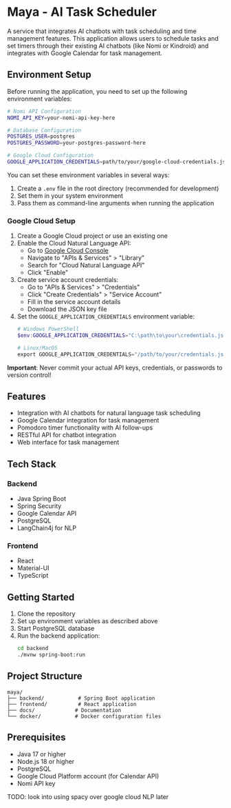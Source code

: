 # Maya - AI Task Scheduler

A service that integrates AI chatbots with task scheduling and time management features. This application allows users to schedule tasks and set timers through their existing AI chatbots (like Nomi or Kindroid) and integrates with Google Calendar for task management.

## Environment Setup

Before running the application, you need to set up the following environment variables:

```bash
# Nomi API Configuration
NOMI_API_KEY=your-nomi-api-key-here

# Database Configuration
POSTGRES_USER=postgres
POSTGRES_PASSWORD=your-postgres-password-here

# Google Cloud Configuration
GOOGLE_APPLICATION_CREDENTIALS=path/to/your/google-cloud-credentials.json
```

You can set these environment variables in several ways:
1. Create a `.env` file in the root directory (recommended for development)
2. Set them in your system environment
3. Pass them as command-line arguments when running the application

### Google Cloud Setup

1. Create a Google Cloud project or use an existing one
2. Enable the Cloud Natural Language API:
   - Go to [Google Cloud Console](https://console.cloud.google.com)
   - Navigate to "APIs & Services" > "Library"
   - Search for "Cloud Natural Language API"
   - Click "Enable"
3. Create service account credentials:
   - Go to "APIs & Services" > "Credentials"
   - Click "Create Credentials" > "Service Account"
   - Fill in the service account details
   - Download the JSON key file
4. Set the `GOOGLE_APPLICATION_CREDENTIALS` environment variable:
   ```powershell
   # Windows PowerShell
   $env:GOOGLE_APPLICATION_CREDENTIALS="C:\path\to\your\credentials.json"
   
   # Linux/MacOS
   export GOOGLE_APPLICATION_CREDENTIALS="/path/to/your/credentials.json"
   ```

**Important**: Never commit your actual API keys, credentials, or passwords to version control!

## Features

- Integration with AI chatbots for natural language task scheduling
- Google Calendar integration for task management
- Pomodoro timer functionality with AI follow-ups
- RESTful API for chatbot integration
- Web interface for task management

## Tech Stack

### Backend
- Java Spring Boot
- Spring Security
- Google Calendar API
- PostgreSQL
- LangChain4j for NLP

### Frontend
- React
- Material-UI
- TypeScript

## Getting Started

1. Clone the repository
2. Set up environment variables as described above
3. Start PostgreSQL database
4. Run the backend application:
   ```bash
   cd backend
   ./mvnw spring-boot:run
   ```

## Project Structure

```
maya/
├── backend/           # Spring Boot application
├── frontend/          # React application
├── docs/             # Documentation
└── docker/           # Docker configuration files
```

## Prerequisites

- Java 17 or higher
- Node.js 18 or higher
- PostgreSQL
- Google Cloud Platform account (for Calendar API)
- Nomi API key 

TODO: look into using spacy over google cloud NLP later